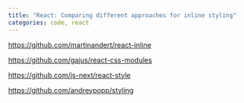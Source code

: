 ```yaml
---
title: "React: Comparing different approaches for inline styling"
categories: code, react
---
```


https://github.com/martinandert/react-inline

https://github.com/gajus/react-css-modules

https://github.com/js-next/react-style

https://github.com/andreypopp/styling
